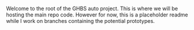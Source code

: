 Welcome to the root of the GHBS auto project. This is where we will be hosting the main repo code. However for now, this is a placeholder readme while I work on branches containing the potential prototypes.
